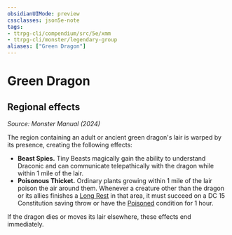 ```yaml
---
obsidianUIMode: preview
cssclasses: json5e-note
tags:
- ttrpg-cli/compendium/src/5e/xmm
- ttrpg-cli/monster/legendary-group
aliases: ["Green Dragon"]
---
```

# Green Dragon

## Regional effects
_Source: Monster Manual (2024)_

The region containing an adult or ancient green dragon's lair is warped by its presence, creating the following effects:

- **Beast Spies.** Tiny Beasts magically gain the ability to understand Draconic and can communicate telepathically with the dragon while within 1 mile of the lair.  
- **Poisonous Thicket.** Ordinary plants growing within 1 mile of the lair poison the air around them. Whenever a creature other than the dragon or its allies finishes a [Long Rest](3-Compendium/rules/variant-rules/long-rest-xphb.md) in that area, it must succeed on a DC 15 Constitution saving throw or have the [Poisoned](3-Compendium/rules/conditions.md#Poisoned) condition for 1 hour.  

If the dragon dies or moves its lair elsewhere, these effects end immediately.